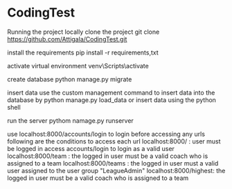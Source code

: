 # CodingTest
Running the project locally
clone the project
git clone https://github.com/Attigala/CodingTest.git

install the requirements
pip install -r requirements,txt

activate virtual environment
venv\Scripts\activate

create database
python manage.py migrate

insert data 
use the custom management command to insert data into the database by
python manage.py load_data
or insert data using the python shell

run the server
pythom namage.py runserver

use localhost:8000/accounts/login to login before accessing any urls
following are the conditions to access each url
localhost:8000/ : user must be logged in access accounts/login to login as a valid user
localhost:8000/team : the logged in user must be a valid coach who is assigned to a team
localhost:8000/teams : the logged in user must a valid user assigned to the user group "LeagueAdmin"
localhost:8000/highest: the logged in user must be a valid coach who is assigned to a team

